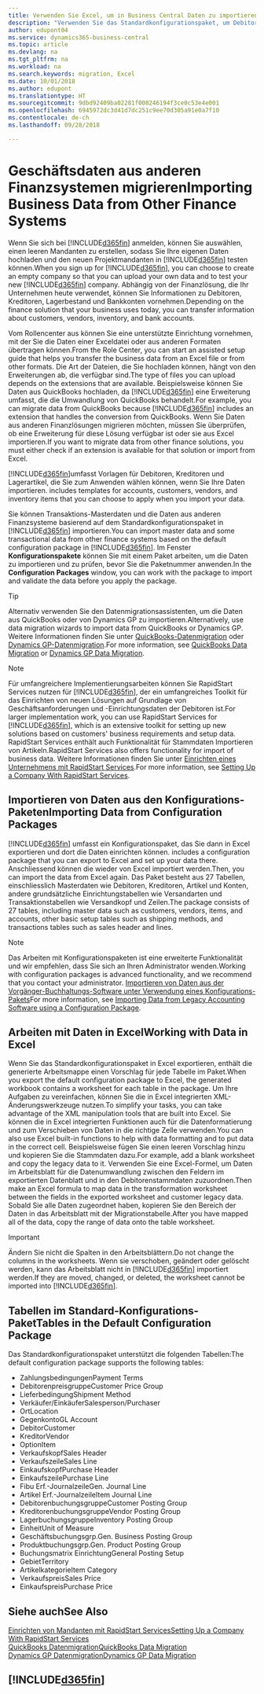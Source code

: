 ```yaml
---
title: Verwenden Sie Excel, um in Business Central Daten zu importieren | Microsoft Docs
description: "Verwenden Sie das Standardkonfigurationspaket, um Debitorendaten in Excel hinzuzufügen und Daten nach Business Central zu importieren."
author: edupont04
ms.service: dynamics365-business-central
ms.topic: article
ms.devlang: na
ms.tgt_pltfrm: na
ms.workload: na
ms.search.keywords: migration, Excel
ms.date: 10/01/2018
ms.author: edupont
ms.translationtype: HT
ms.sourcegitcommit: 9dbd92409ba02281f008246194f3ce0c53e4e001
ms.openlocfilehash: 6945972dc3d41d7dc251c9ee70d305a91e0a7f10
ms.contentlocale: de-ch
ms.lasthandoff: 09/28/2018

---
```

# <a name="importing-business-data-from-other-finance-systems"></a><span data-ttu-id="3283d-103">Geschäftsdaten aus anderen Finanzsystemen migrieren</span><span class="sxs-lookup"><span data-stu-id="3283d-103">Importing Business Data from Other Finance Systems</span></span>
<span data-ttu-id="3283d-104">Wenn Sie sich bei [!INCLUDE[d365fin](includes/d365fin_md.md)] anmelden, können Sie auswählen, einen leeren Mandanten zu erstellen, sodass Sie Ihre eigenen Daten hochladen und den neuen Projektmandanten in [!INCLUDE[d365fin](includes/d365fin_md.md)] testen können.</span><span class="sxs-lookup"><span data-stu-id="3283d-104">When you sign up for [!INCLUDE[d365fin](includes/d365fin_md.md)], you can choose to create an empty company so that you can upload your own data and to test your new [!INCLUDE[d365fin](includes/d365fin_md.md)] company.</span></span> <span data-ttu-id="3283d-105">Abhängig von der Finanzlösung, die Ihr Unternehmen heute verwendet, können Sie Informationen zu Debitoren, Kreditoren, Lagerbestand und Bankkonten vornehmen.</span><span class="sxs-lookup"><span data-stu-id="3283d-105">Depending on the finance solution that your business uses today, you can transfer information about customers, vendors, inventory, and bank accounts.</span></span>  

<span data-ttu-id="3283d-106">Vom Rollencenter aus können Sie eine unterstützte Einrichtung vornehmen, mit der Sie die Daten einer Exceldatei oder aus anderen Formaten übertragen können.</span><span class="sxs-lookup"><span data-stu-id="3283d-106">From the Role Center, you can start an assisted setup guide that helps you transfer the business data from an Excel file or from other formats.</span></span> <span data-ttu-id="3283d-107">Die Art der Dateien, die Sie hochladen können, hängt von den Erweiterungen ab, die verfügbar sind.</span><span class="sxs-lookup"><span data-stu-id="3283d-107">The type of files you can upload depends on the extensions that are available.</span></span> <span data-ttu-id="3283d-108">Beispielsweise können Sie Daten aus QuickBooks hochladen, da [!INCLUDE[d365fin](includes/d365fin_md.md)] eine Erweiterung umfasst, die die Umwandlung von QuickBooks behandelt.</span><span class="sxs-lookup"><span data-stu-id="3283d-108">For example, you can migrate data from QuickBooks because [!INCLUDE[d365fin](includes/d365fin_md.md)] includes an extension that handles the conversion from QuickBooks.</span></span> <span data-ttu-id="3283d-109">Wenn Sie Daten aus anderen Finanzlösungen migrieren möchten, müssen Sie überprüfen, ob eine Erweiterung für diese Lösung verfügbar ist oder sie aus Excel importieren.</span><span class="sxs-lookup"><span data-stu-id="3283d-109">If you want to migrate data from other finance solutions, you must either check if an extension is available for that solution or import from Excel.</span></span>  

[!INCLUDE[d365fin](includes/d365fin_md.md)]<span data-ttu-id="3283d-110">umfasst Vorlagen für Debitoren, Kreditoren und Lagerartikel, die Sie zum Anwenden wählen können, wenn Sie Ihre Daten importieren.</span><span class="sxs-lookup"><span data-stu-id="3283d-110"> includes templates for accounts, customers, vendors, and inventory items that you can choose to apply when you import your data.</span></span>

<span data-ttu-id="3283d-111">Sie können Transaktions-Masterdaten und die Daten aus anderen Finanzsysteme basierend auf dem Standardkonfigurationspaket in [!INCLUDE[d365fin](includes/d365fin_md.md)] importieren.</span><span class="sxs-lookup"><span data-stu-id="3283d-111">You can import master data and some transactional data from other finance systems based on the default configuration package in [!INCLUDE[d365fin](includes/d365fin_md.md)].</span></span> <span data-ttu-id="3283d-112">Im Fenster **Konfigurationspakete** können Sie mit einem Paket arbeiten, um die Daten zu importieren und zu prüfen, bevor Sie die Paketnummer anwenden.</span><span class="sxs-lookup"><span data-stu-id="3283d-112">In the **Configuration Packages** window, you can work with the package to import and validate the data before you apply the package.</span></span>  

> [!TIP]  
> <span data-ttu-id="3283d-113">Alternativ verwenden Sie den Datenmigrationsassistenten, um die Daten aus QuickBooks oder von Dynamics GP zu importieren.</span><span class="sxs-lookup"><span data-stu-id="3283d-113">Alternatively, use data migration wizards to import data from QuickBooks or Dynamics GP.</span></span> <span data-ttu-id="3283d-114">Weitere Informationen finden Sie unter [QuickBooks-Datenmigration](ui-extensions-quickbooks-data-migration.md) oder [Dynamics GP-Datenmigration](ui-extensions-dynamicsgp-data-migration.md).</span><span class="sxs-lookup"><span data-stu-id="3283d-114">For more information, see [QuickBooks Data Migration](ui-extensions-quickbooks-data-migration.md) or [Dynamics GP Data Migration](ui-extensions-dynamicsgp-data-migration.md).</span></span>

> [!NOTE]  
> <span data-ttu-id="3283d-115">Für umfangreichere Implementierungsarbeiten können Sie RapidStart Services nutzen für [!INCLUDE[d365fin](includes/d365fin_md.md)], der ein umfangreiches Toolkit für das Einrichten von neuen Lösungen auf Grundlage von Geschäftsanforderungen und -Einrichtungsdaten der Debitoren ist.</span><span class="sxs-lookup"><span data-stu-id="3283d-115">For larger implementation work, you can use RapidStart Services for [!INCLUDE[d365fin](includes/d365fin_md.md)], which is an extensive toolkit for setting up new solutions based on customers' business requirements and setup data.</span></span> <span data-ttu-id="3283d-116">RapidStart Services enthält auch Funktionalität für Stammdaten Importieren von Artikeln.</span><span class="sxs-lookup"><span data-stu-id="3283d-116">RapidStart Services also offers functionality for import of business data.</span></span> <span data-ttu-id="3283d-117">Weitere Informationen finden Sie unter [Einrichten eines Unternehmens mit RapidStart Services](admin-set-up-a-company-with-rapidstart.md).</span><span class="sxs-lookup"><span data-stu-id="3283d-117">For more information, see [Setting Up a Company With RapidStart Services](admin-set-up-a-company-with-rapidstart.md).</span></span>

## <a name="importing-data-from-configuration-packages"></a><span data-ttu-id="3283d-118">Importieren von Daten aus den Konfigurations-Paketen</span><span class="sxs-lookup"><span data-stu-id="3283d-118">Importing Data from Configuration Packages</span></span>
[!INCLUDE[d365fin](includes/d365fin_md.md)] <span data-ttu-id="3283d-119">umfasst ein Konfigurationspaket, das Sie dann in Excel exportieren und dort die Daten einrichten können.</span><span class="sxs-lookup"><span data-stu-id="3283d-119"> includes a configuration package that you can export to Excel and set up your data there.</span></span> <span data-ttu-id="3283d-120">Anschliessend können die wieder von Excel importiert werden.</span><span class="sxs-lookup"><span data-stu-id="3283d-120">Then, you can import the data from Excel again.</span></span> <span data-ttu-id="3283d-121">Das Paket besteht aus 27 Tabellen, einschliesslich Masterdaten wie Debitoren, Kreditoren, Artikel und Konten, andere grundsätzliche Einrichtungstabellen wie Versandarten und Transaktionstabellen wie Versandkopf und Zeilen.</span><span class="sxs-lookup"><span data-stu-id="3283d-121">The package consists of 27 tables, including master data such as customers, vendors, items, and accounts, other basic setup tables such as shipping methods, and transactions tables such as sales header and lines.</span></span>  

> [!NOTE]  
>   <span data-ttu-id="3283d-122">Das Arbeiten mit Konfigurationspaketen ist eine erweiterte Funktionalität und wir empfehlen, dass Sie sich an Ihren Administrator wenden.</span><span class="sxs-lookup"><span data-stu-id="3283d-122">Working with configuration packages is advanced functionality, and we recommend that you contact your administrator.</span></span> <span data-ttu-id="3283d-123">[Importieren von Daten aus der Vorgänger-Buchhaltungs-Software unter Verwendung eines Konfigurations-Pakets](across-import-data-configuration-packages.md)</span><span class="sxs-lookup"><span data-stu-id="3283d-123">For more information, see [Importing Data from Legacy Accounting Software using a Configuration Package](across-import-data-configuration-packages.md).</span></span>

## <a name="working-with-data-in-excel"></a><span data-ttu-id="3283d-124">Arbeiten mit Daten in Excel</span><span class="sxs-lookup"><span data-stu-id="3283d-124">Working with Data in Excel</span></span>
<span data-ttu-id="3283d-125">Wenn Sie das Standardkonfigurationspaket in Excel exportieren, enthält die generierte Arbeitsmappe einen Vorschlag für jede Tabelle im Paket.</span><span class="sxs-lookup"><span data-stu-id="3283d-125">When you export the default configuration package to Excel, the generated workbook contains a worksheet for each table in the package.</span></span> <span data-ttu-id="3283d-126">Um Ihre Aufgaben zu vereinfachen, können Sie die in Excel integrierten XML-Änderungswerkzeuge nutzen.</span><span class="sxs-lookup"><span data-stu-id="3283d-126">To simplify your tasks, you can take advantage of the XML manipulation tools that are built into Excel.</span></span> <span data-ttu-id="3283d-127">Sie können die in Excel integrierten Funktionen auch für die Datenformatierung und zum Verschieben von Daten in die richtige Zelle verwenden.</span><span class="sxs-lookup"><span data-stu-id="3283d-127">You can also use Excel built-in functions to help with data formatting and to put data in the correct cell.</span></span> <span data-ttu-id="3283d-128">Beispielsweise fügen Sie einen leeren Vorschlag hinzu und kopieren Sie die Stammdaten dazu.</span><span class="sxs-lookup"><span data-stu-id="3283d-128">For example, add a blank worksheet and copy the legacy data to it.</span></span> <span data-ttu-id="3283d-129">Verwenden Sie eine Excel-Formel, um Daten im Arbeitsblatt für die Datenumwandlung zwischen den Feldern im exportierten Datenblatt und in den Debitorenstammdaten zuzuordnen.</span><span class="sxs-lookup"><span data-stu-id="3283d-129">Then make an Excel formula to map data in the transformation worksheet between the fields in the exported worksheet and customer legacy data.</span></span> <span data-ttu-id="3283d-130">Sobald Sie alle Daten zugeordnet haben, kopieren Sie den Bereich der Daten in das Arbeitsblatt mit der Migrationstabelle.</span><span class="sxs-lookup"><span data-stu-id="3283d-130">After you have mapped all of the data, copy the range of data onto the table worksheet.</span></span>  

> [!IMPORTANT]  
>  <span data-ttu-id="3283d-131">Ändern Sie nicht die Spalten in den Arbeitsblättern.</span><span class="sxs-lookup"><span data-stu-id="3283d-131">Do not change the columns in the worksheets.</span></span> <span data-ttu-id="3283d-132">Wenn sie verschoben, geändert oder gelöscht werden, kann das Arbeitsblatt nicht in [!INCLUDE[d365fin](includes/d365fin_md.md)] importiert werden.</span><span class="sxs-lookup"><span data-stu-id="3283d-132">If they are moved, changed, or deleted, the worksheet cannot be imported into [!INCLUDE[d365fin](includes/d365fin_md.md)].</span></span>

## <a name="tables-in-the-default-configuration-package"></a><span data-ttu-id="3283d-133">Tabellen im Standard-Konfigurations-Paket</span><span class="sxs-lookup"><span data-stu-id="3283d-133">Tables in the Default Configuration Package</span></span>
<span data-ttu-id="3283d-134">Das Standardkonfigurationspaket unterstützt die folgenden Tabellen:</span><span class="sxs-lookup"><span data-stu-id="3283d-134">The default configuration package supports the following tables:</span></span>

-   <span data-ttu-id="3283d-135">Zahlungsbedingungen</span><span class="sxs-lookup"><span data-stu-id="3283d-135">Payment Terms</span></span>
-   <span data-ttu-id="3283d-136">Debitorenpreisgruppe</span><span class="sxs-lookup"><span data-stu-id="3283d-136">Customer Price Group</span></span>
-   <span data-ttu-id="3283d-137">Lieferbedingung</span><span class="sxs-lookup"><span data-stu-id="3283d-137">Shipment Method</span></span>
-   <span data-ttu-id="3283d-138">Verkäufer/Einkäufer</span><span class="sxs-lookup"><span data-stu-id="3283d-138">Salesperson/Purchaser</span></span>
-   <span data-ttu-id="3283d-139">Ort</span><span class="sxs-lookup"><span data-stu-id="3283d-139">Location</span></span>
-   <span data-ttu-id="3283d-140">Gegenkonto</span><span class="sxs-lookup"><span data-stu-id="3283d-140">GL Account</span></span>
-   <span data-ttu-id="3283d-141">Debitor</span><span class="sxs-lookup"><span data-stu-id="3283d-141">Customer</span></span>
-   <span data-ttu-id="3283d-142">Kreditor</span><span class="sxs-lookup"><span data-stu-id="3283d-142">Vendor</span></span>
-   <span data-ttu-id="3283d-143">Option</span><span class="sxs-lookup"><span data-stu-id="3283d-143">Item</span></span>
-   <span data-ttu-id="3283d-144">Verkaufskopf</span><span class="sxs-lookup"><span data-stu-id="3283d-144">Sales Header</span></span>
-   <span data-ttu-id="3283d-145">Verkaufszeile</span><span class="sxs-lookup"><span data-stu-id="3283d-145">Sales Line</span></span>
-   <span data-ttu-id="3283d-146">Einkaufskopf</span><span class="sxs-lookup"><span data-stu-id="3283d-146">Purchase Header</span></span>
-   <span data-ttu-id="3283d-147">Einkaufszeile</span><span class="sxs-lookup"><span data-stu-id="3283d-147">Purchase Line</span></span>
-   <span data-ttu-id="3283d-148">Fibu Erf.-Journalzeile</span><span class="sxs-lookup"><span data-stu-id="3283d-148">Gen. Journal Line</span></span>
-   <span data-ttu-id="3283d-149">Artikel Erf.-Journalzeile</span><span class="sxs-lookup"><span data-stu-id="3283d-149">Item Journal Line</span></span>
-   <span data-ttu-id="3283d-150">Debitorenbuchungsgruppe</span><span class="sxs-lookup"><span data-stu-id="3283d-150">Customer Posting Group</span></span>
-   <span data-ttu-id="3283d-151">Kreditorenbuchungsgruppe</span><span class="sxs-lookup"><span data-stu-id="3283d-151">Vendor Posting Group</span></span>
-   <span data-ttu-id="3283d-152">Lagerbuchungsgruppe</span><span class="sxs-lookup"><span data-stu-id="3283d-152">Inventory Posting Group</span></span>
-   <span data-ttu-id="3283d-153">Einheit</span><span class="sxs-lookup"><span data-stu-id="3283d-153">Unit of Measure</span></span>
-   <span data-ttu-id="3283d-154">Geschäftsbuchungsgrp.</span><span class="sxs-lookup"><span data-stu-id="3283d-154">Gen. Business Posting Group</span></span>
-   <span data-ttu-id="3283d-155">Produktbuchungsgrp.</span><span class="sxs-lookup"><span data-stu-id="3283d-155">Gen. Product Posting Group</span></span>
-   <span data-ttu-id="3283d-156">Buchungsmatrix Einrichtung</span><span class="sxs-lookup"><span data-stu-id="3283d-156">General Posting Setup</span></span>
-   <span data-ttu-id="3283d-157">Gebiet</span><span class="sxs-lookup"><span data-stu-id="3283d-157">Territory</span></span>
-   <span data-ttu-id="3283d-158">Artikelkategorie</span><span class="sxs-lookup"><span data-stu-id="3283d-158">Item Category</span></span>
-   <span data-ttu-id="3283d-159">Verkaufspreis</span><span class="sxs-lookup"><span data-stu-id="3283d-159">Sales Price</span></span>
-   <span data-ttu-id="3283d-160">Einkaufspreis</span><span class="sxs-lookup"><span data-stu-id="3283d-160">Purchase Price</span></span>

## <a name="see-also"></a><span data-ttu-id="3283d-161">Siehe auch</span><span class="sxs-lookup"><span data-stu-id="3283d-161">See Also</span></span>
[<span data-ttu-id="3283d-162">Einrichten von Mandanten mit RapidStart Services</span><span class="sxs-lookup"><span data-stu-id="3283d-162">Setting Up a Company With RapidStart Services</span></span>](admin-set-up-a-company-with-rapidstart.md)  
[<span data-ttu-id="3283d-163">QuickBooks Datenmigration</span><span class="sxs-lookup"><span data-stu-id="3283d-163">QuickBooks Data Migration</span></span>](ui-extensions-quickbooks-data-migration.md)  
[<span data-ttu-id="3283d-164">Dynamics GP Datenmigration</span><span class="sxs-lookup"><span data-stu-id="3283d-164">Dynamics GP Data Migration</span></span>](ui-extensions-dynamicsgp-data-migration.md)  

## [!INCLUDE[d365fin](includes/free_trial_md.md)]  
 

